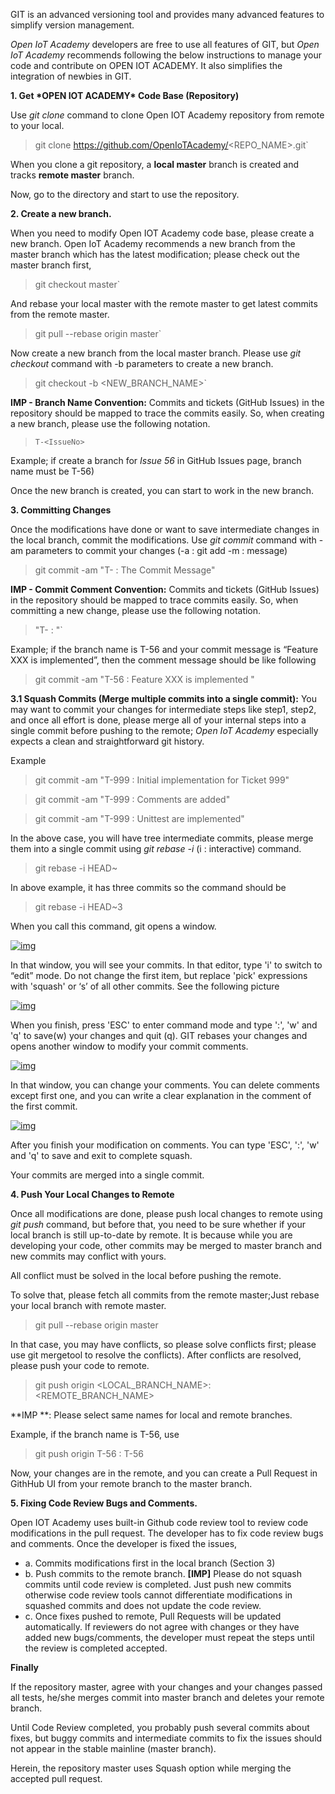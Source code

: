 GIT is an advanced versioning tool and provides many advanced features to simplify version management.

*Open IoT Academy* developers are free to use all features of GIT, but *Open IoT Academy* recommends following the below instructions to manage your code and contribute on OPEN IOT ACADEMY. It also simplifies the integration of newbies in GIT.

**1. Get \*OPEN IOT ACADEMY\* Code Base (Repository)**

Use *git clone* command to clone Open IOT Academy repository from remote to your local.

> git clone https://github.com/OpenIoTAcademy/<REPO_NAME>.git`

When you clone a git repository, a **local master** branch is created and tracks **remote master** branch.

Now, go to the directory and start to use the repository.

**2. Create a new branch.**

When you need to modify Open IOT Academy code base, please create a new branch. Open IoT Academy recommends a new branch from the master branch which has the latest modification; please check out the master branch first,

> git checkout master`

And rebase your local master with the remote master to get latest commits from the remote master.

> git pull --rebase origin master`

Now create a new branch from the local master branch. Please use *git checkout* command with -b parameters to create a new branch.

> git checkout -b <NEW_BRANCH_NAME>`

**IMP - Branch Name Convention:** Commits and tickets (GitHub Issues) in the repository should be mapped to trace the commits easily. So, when creating a new branch, please use the following notation.

> `T-<IssueNo>` 

Example; if create a branch for *Issue 56* in GitHub Issues page, branch name must be T-56)

Once the new branch is created, you can start to work in the new branch.

**3. Committing Changes**

Once the modifications have done or want to save intermediate changes in the local branch, commit the modifications. Use *git commit* command with -am parameters to commit your changes (-a : git add -m : message)

> git commit -am "T-<IssueNo> : The Commit Message"

**IMP - Commit Comment Convention:** Commits and tickets (GitHub Issues) in the repository should be mapped to trace commits easily. So, when committing a new change, please use the following notation.

> "T-<TicketNo> : <Your Commit Message>"`

Example; if the branch name is T-56 and your commit message is “Feature XXX is implemented”, then the comment message should be like following

> git commit -am "T-56 : Feature XXX is implemented "

**3.1 Squash Commits (Merge multiple commits into a single commit):** You may want to commit your changes for intermediate steps like step1, step2, and once all effort is done, please merge all of your internal steps into a single commit before pushing to the remote; *Open IoT Academy* especially expects a clean and straightforward git history.

Example

> git commit -am "T-999 : Initial implementation for Ticket 999"

> git commit -am "T-999 : Comments are added"

> git commit -am "T-999 : Unittest are implemented"

In the above case, you will have tree intermediate commits, please merge them into a single commit using *git rebase -i* (i : interactive) command.

> git rebase -i HEAD~<Num of commits to be merged> 

In above example, it has three commits so the command should be

> git rebase -i HEAD~3

When you call this command, git opens a window.

[![img](file:///C:/Users/murat/AppData/Local/Temp/msohtmlclip1/01/clip_image001.png)](https://i.imgsafe.org/1a57d9cd0b.png)

In that window, you will see your commits. In that editor, type 'i' to switch to “edit” mode. Do not change the first item, but replace 'pick' expressions with 'squash' or ‘s’ of all other commits. See the following picture

[![img](file:///C:/Users/murat/AppData/Local/Temp/msohtmlclip1/01/clip_image001.png)](https://i.imgsafe.org/1a65346561.png)

When you finish, press 'ESC' to enter command mode and type ':', 'w' and 'q' to save(w) your changes and quit (q). GIT rebases your changes and opens another window to modify your commit comments.

[![img](file:///C:/Users/murat/AppData/Local/Temp/msohtmlclip1/01/clip_image001.png)](https://i.imgsafe.org/1a684868ae.png)

In that window, you can change your comments. You can delete comments except first one, and you can write a clear explanation in the comment of the first commit.

[![img](file:///C:/Users/murat/AppData/Local/Temp/msohtmlclip1/01/clip_image001.png)](https://i.imgsafe.org/1a6a87d2b6.png)

After you finish your modification on comments. You can type 'ESC', ':', 'w' and 'q' to save and exit to complete squash.

Your commits are merged into a single commit.

**4. Push Your Local Changes to Remote**

Once all modifications are done, please push local changes to remote using *git push* command, but before that, you need to be sure whether if your local branch is still up-to-date by remote. It is because while you are developing your code, other commits may be merged to master branch and new commits may conflict with yours. 

All conflict must be solved in the local before pushing the remote. 

To solve that, please fetch all commits from the remote master;Just rebase your local branch with remote master.

> git pull --rebase origin master

 

In that case, you may have conflicts, so please solve conflicts first; please use git mergetool to resolve the conflicts). After conflicts are resolved,  please push your code to remote.

> git push origin <LOCAL_BRANCH_NAME>:<REMOTE_BRANCH_NAME>

 

**IMP **: Please select same names for local and remote branches.

Example, if the branch name is T-56, use 

> git push origin T-56 : T-56

Now, your changes are in the remote, and you can create a Pull Request in GithHub UI from your remote branch to the master branch.

**5. Fixing Code Review Bugs and Comments.**

Open IOT Academy uses built-in Github code review tool to review code modifications in the pull request. The developer has to fix code review bugs and comments. Once the developer is fixed the issues,

- a. Commits modifications first in the local branch (Section 3)
- b. Push commits to the remote branch. 
  **[IMP]** Please do not squash commits until code review is     completed. Just push new commits otherwise code review tools cannot differentiate     modifications in squashed commits and does not update the code review.
- c. Once     fixes pushed to remote, Pull Requests will be updated automatically. If     reviewers do not agree with changes or they have added new bugs/comments, the     developer must repeat the steps until the review is completed accepted.

**Finally**

If the repository master, agree with your changes and your changes passed all tests, he/she merges commit into master branch and deletes your remote branch.

Until Code Review completed, you probably push several commits about fixes, but buggy commits and intermediate commits to fix the issues should not appear in the stable mainline (master branch).

Herein, the repository master uses Squash option while merging the accepted pull request.

 